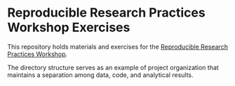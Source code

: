# Reproducible Research Practices Workshop Exercises

This repository holds materials and exercises for the [Reproducible Research Practices Workshop](https://AlexsLemonade.github.io/reproducible-research).

The directory structure serves as an example of project organization that maintains a separation among data, code, and analytical results.
